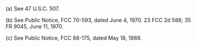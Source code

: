 (a) See 47 U.S.C. 507.

(b) See Public Notice, FCC 70-593, dated June 4, 1970. 23 FCC 2d 588; 35 FR 9045, June 11, 1970.

(c) See Public Notice, FCC 88-175, dated May 18, 1988.

